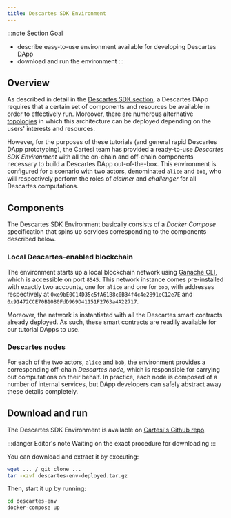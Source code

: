```yaml
---
title: Descartes SDK Environment
---
```


:::note Section Goal
- describe easy-to-use environment available for developing Descartes DApp
- download and run the environment
:::

## Overview

As described in detail in the [Descartes SDK section](../descartes/introduction.md), a Descartes DApp requires that a certain set of components and resources be available in order to effectively run. Moreover, there are numerous alternative [topologies](../descartes/topoligies.md) in which this architecture can be deployed depending on the users' interests and resources.

However, for the purposes of these tutorials (and general rapid Descartes DApp prototyping), the Cartesi team has provided a ready-to-use *Descartes SDK Environment* with all the on-chain and off-chain components necessary to build a Descartes DApp out-of-the-box. This environment is configured for a scenario with two actors, denominated `alice` and `bob`, who will respectively perform the roles of *claimer* and *challenger* for all Descartes computations.

## Components

The Descartes SDK Environment basically consists of a *Docker Compose* specification that spins up services corresponding to the components described below.

### Local Descartes-enabled blockchain

The environment starts up a local blockchain network using [Ganache CLI](https://github.com/trufflesuite/ganache-cli), which is accessible on port `8545`. This network instance comes pre-installed with exactly two accounts, one for `alice` and one for `bob`, with addresses respectively at `0xe9bE0C14D35c5fA61B8c0B34f4c4e2891eC12e7E` and `0x91472CCE70B1080FdD969D41151F2763a4A22717`.

Moreover, the network is instantiated with all the Descartes smart contracts already deployed. As such, these smart contracts are readily available for our tutorial DApps to use.

### Descartes nodes

For each of the two actors, `alice` and `bob`, the environment provides a corresponding off-chain *Descartes node*, which is responsible for carrying out computations on their behalf. In practice, each node is composed of a number of internal services, but DApp developers can safely abstract away these details completely.


## Download and run

The Descartes SDK Environment is available on [Cartesi's Github repo](https://github.com/cartesi-corp/descartes-tutorials/).

:::danger Editor's note
Waiting on the exact procedure for downloading
:::

You can download and extract it by executing:

```bash
wget ... / git clone ...
tar -xzvf descartes-env-deployed.tar.gz
```

Then, start it up by running:

```bash
cd descartes-env
docker-compose up
```


